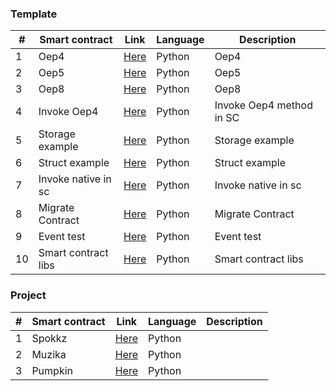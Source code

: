 

### Template

| # | Smart contract                             | Link         |        Language      |   Description   |
| -----| ---------------------------------------- | ----------- | ---------------- | ---------------- |
| 1| Oep4                                   | [Here](https://github.com/ONT-Avocados/python-template/blob/master/OEP4Sample/OEP4Sample.py)        |    Python     |    Oep4  |
| 2| Oep5                               | [Here](https://github.com/ONT-Avocados/python-template/blob/master/OEP5Sample/OEP5Sample.py)        |  Python   |  Oep5   |
| 3| Oep8                               | [Here](https://github.com/ONT-Avocados/python-template/blob/master/OEP8Sample/OEP8Sample.py)        |  Python   |  Oep8   |
| 4| Invoke Oep4       | [Here](https://github.com/ONT-Avocados/python-template/blob/master/Static_Call_Oep4/static_call_Oep4.py)         |  Python  |  Invoke Oep4 method in SC   |
| 5| Storage example            | [Here](https://github.com/ONT-Avocados/python-template/blob/master/Storage_Example/storage_example.py)   |   Python  |   Storage example  |
| 6| Struct example            | [Here](https://github.com/ONT-Avocados/python-template/blob/master/Struct_Example/struct_example.py)      |   Python  |   Struct example  |
| 7| Invoke native in sc         | [Here](https://github.com/ONT-Avocados/python-template/blob/master/NativeAssetInvoke/native_asset_invoke.py)        | Python | Invoke native in sc    |
| 8| Migrate Contract         | [Here](https://github.com/ONT-Avocados/python-template/blob/master/MigrateDestruct/migrate_destroyWithinContract.py)        | Python |    Migrate Contract   |
| 9| Event test        | [Here](https://github.com/ONT-Avocados/python-template/blob/master/EventTest/event_test.py)        | Python|   Event test  |
|10| Smart contract libs         | [Here](https://github.com/ONT-Avocados/python-template/tree/master/libs)        | Python|  Smart contract libs    |

### Project

| # | Smart contract                             | Link         |        Language      |   Description   |
| -----| ---------------------------------------- | ----------- | ---------------- | ---------------- |
| 1| Spokkz                                   | [Here](https://github.com/Spuul/spokkz-ontology-smart-contracts/blob/master/contracts/contracts/SpokkzCoin.py)        |    Python     |      |
| 2| Muzika                                   | [Here](https://github.com/MuzikaFoundation/ontology-smart-contract/blob/master/contracts/contracts/MuzikaCoin.py)        |    Python     |      |
| 3| Pumpkin                                  | [Here](https://github.com/skyinglyh1/CollectPumpkin/blob/master/collectPumpkin.py)        |    Python     |      |


